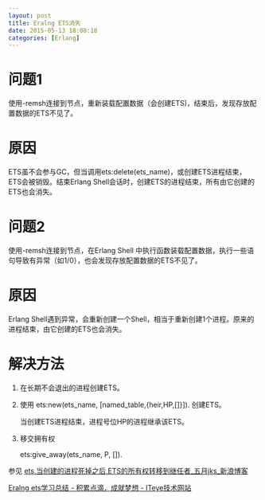 ```yaml
---
layout: post
title: Eralng ETS消失
date: 2015-05-13 18:08:18
categories: [Erlang]
---
```


# 问题1

使用-remsh连接到节点，重新装载配置数据（会创建ETS)，结束后，发现存放配置数据的ETS不见了。

# 原因

ETS虽不会参与GC，但当调用ets:delete(ets_name)，或创建ETS进程结束，ETS会被销毁。结束Erlang Shell会话时，创建ETS的进程结束，所有由它创建的ETS也会消失。

# 问题2

使用-remsh连接到节点，在Erlang Shell 中执行函数装载配置数据，执行一些语句导致有异常（如1/0），也会发现存放配置数据的ETS不见了。

# 原因

Erlang Shell遇到异常，会重新创建一个Shell，相当于重新创建1个进程。原来的进程结束，由它创建的ETS也会消失。

# 解决方法

1. 在长期不会退出的进程创建ETS。

2. 使用 ets:new(ets_name, [named_table,{heir,HP,[]}]). 创建ETS。

     当创建ETS进程结束，进程号位HP的进程继承该ETS。

3. 移交拥有权

    ets:give_away(ets_name, P, []).


参见
[ets,当创建的进程死掉之后,ETS的所有权转移到继任者_五月jks_新浪博客](http://blog.sina.com.cn/s/blog_96b8a15401012rwj.html)

[Eralng ets学习总结 - 积累点滴，成就梦想 - ITeye技术网站](http://diaocow.iteye.com/blog/1768647)       
